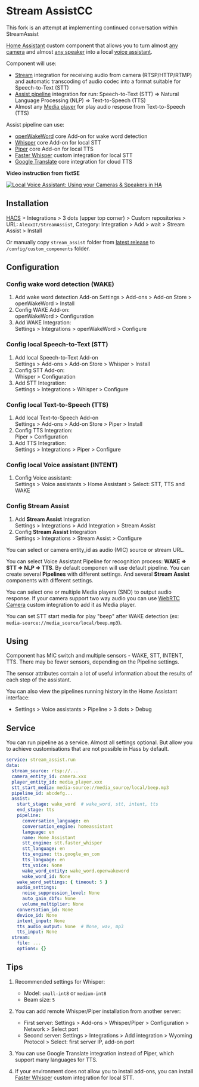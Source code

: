 # Stream AssistCC

This fork is an attempt at implementing continued conversation within StreamAssist

[Home Assistant](https://www.home-assistant.io/) custom component that allows you to turn almost [any camera](https://www.home-assistant.io/integrations/#camera) and almost [any speaker](https://www.home-assistant.io/integrations/#media-player) into a local [voice assistant](https://www.home-assistant.io/integrations/#voice).

Component will use:

- [Stream](https://www.home-assistant.io/integrations/stream/) integration for receiving audio from camera (RTSP/HTTP/RTMP) and automatic transcoding of audio codec into a format suitable for Speech-to-Text (STT)
- [Assist pipeline](https://www.home-assistant.io/integrations/assist_pipeline/) integration for run: Speech-to-Text (STT) => Natural Language Processing (NLP) => Text-to-Speech (TTS)
- Almost any [Media player](https://www.home-assistant.io/integrations/#media-player) for play audio respose from Text-to-Speech (TTS)

Assist pipeline can use:

- [openWakeWord](https://github.com/home-assistant/addons) core Add-on for wake word detection
- [Whisper](https://github.com/home-assistant/addons) core Add-on for local STT
- [Piper](https://github.com/home-assistant/addons) core Add-on for local TTS
- [Faster Whisper](https://github.com/AlexxIT/FasterWhisper) custom integration for local STT
- [Google Translate](https://www.home-assistant.io/integrations/google_translate/) core integration for cloud TTS

**Video instruction from fixtSE**

[![Local Voice Assistant: Using your Cameras & Speakers in HA](https://img.youtube.com/vi/fP_BNFWLYnk/mqdefault.jpg)](https://www.youtube.com/watch?v=fP_BNFWLYnk)

## Installation

[HACS](https://hacs.xyz/) > Integrations > 3 dots (upper top corner) > Custom repositories > URL: `AlexxIT/StreamAssist`, Category: Integration > Add > wait > Stream Assist > Install

Or manually copy `stream_assist` folder from [latest release](https://github.com/AlexxIT/StreamAssist/releases/latest) to `/config/custom_components` folder.

## Configuration

### Config wake word detection (WAKE)

1. Add wake word detection Add-on
   Settings > Add-ons > Add-on Store > openWakeWord > Install
2. Config WAKE Add-on:  
   openWakeWord > Configuration
3. Add WAKE Integration:  
   Settings > Integrations > openWakeWord > Configure

### Config local Speech-to-Text (STT)

1. Add local Speech-to-Text Add-on  
   Settings > Add-ons > Add-on Store > Whisper > Install
2. Config STT Add-on:  
   Whisper > Configuration
3. Add STT Integration:  
   Settings > Integrations > Whisper > Configure

### Config local Text-to-Speech (TTS)
 
1. Add local Text-to-Speech Add-on  
   Settings > Add-ons > Add-on Store > Piper > Install
2. Config TTS Integration:  
   Piper > Configuration
3. Add TTS Integration:  
   Settings > Integrations > Piper > Configure

### Config local Voice assistant (INTENT)

1. Config Voice assistant:  
   Settings > Voice assistants > Home Assistant > Select: STT, TTS and WAKE

### Config Stream Assist

1. Add **Stream Assist** Integration  
   Settings > Integrations > Add Integration > Stream Assist
2. Config **Stream Assist** Integration  
   Settings > Integrations > Stream Assist > Configure

You can select or camera entity_id as audio (MIC) source or stream URL.

You can select Voice Assistant Pipeline for recognition process: **WAKE => STT => NLP => TTS**. By default componen will use default pipeline. You can create several **Pipelines** with different settings. And several **Stream Assist** components with different settings.

You can select one or multiple Media players (SND) to output audio response. If your camera support two way audio you can use [WebRTC Camera](https://github.com/AlexxIT/WebRTC#stream-to-camera) custom integration to add it as Media player.

You can set STT start media for play "beep" after WAKE detection (ex: `media-source://media_source/local/beep.mp3`).

## Using

Component has MIC switch and multiple sensors - WAKE, STT, INTENT, TTS. There may be fewer sensors, depending on the Pipeline settings.

The sensor attributes contain a lot of useful information about the results of each step of the assistant.

You can also view the pipelines running history in the Home Assistant interface:

- Settings > Voice assistants > Pipeline > 3 dots > Debug

## Service

You can run pipeline as a service. Almost all settings optional. But allow you to achieve customisations that are not possible in Hass by default.

```yaml
service: stream_assist.run
data:
  stream_source: rtsp://...
  camera_entity_id: camera.xxx
  player_entity_id: media_player.xxx
  stt_start_media: media-source://media_source/local/beep.mp3
  pipeline_id: abcdefg...
  assist:
    start_stage: wake_word  # wake_word, stt, intent, tts
    end_stage: tts
    pipeline:
      conversation_language: en
      conversation_engine: homeassistant
      language: en
      name: Home Assistant
      stt_engine: stt.faster_whisper
      stt_language: en
      tts_engine: tts.google_en_com
      tts_language: en
      tts_voice: None
      wake_word_entity: wake_word.openwakeword
      wake_word_id: None
    wake_word_settings: { timeout: 5 }
    audio_settings:
      noise_suppression_level: None
      auto_gain_dbfs: None
      volume_multiplier: None
    conversation_id: None
    device_id: None
    intent_input: None
    tts_audio_output: None  # None, wav, mp3
    tts_input: None
  stream:
    file: ...
    options: {}
```

## Tips

1. Recommended settings for Whisper:
   - Model: `small-int8` or `medium-int8`
   - Beam size: `5`

2. You can add remote Whisper/Piper installation from another server:
   - First server: Settings > Add-ons > Whisper/Piper > Configuration > Network > Select port
   - Second server: Settings > Integrations > Add integration > Wyoming Protocol > Select: first server IP, add-on port

3. You can use Google Translate integration instead of Piper, which support many languages for TTS.

4. If your environment does not allow you to install add-ons, you can install [Faster Whisper](https://github.com/AlexxIT/FasterWhisper) custom integration for local STT.
